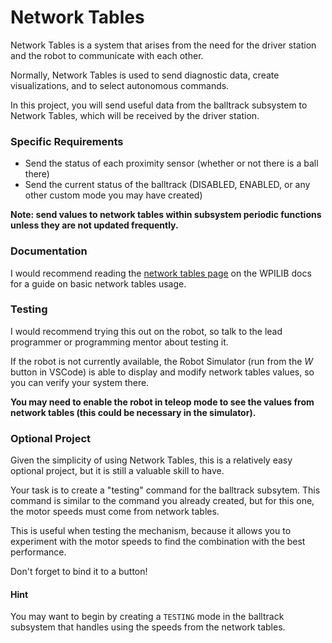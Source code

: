 # Network Tables

Network Tables is a system that arises from the need for the driver station and the robot to communicate with each other.

Normally, Network Tables is used to send diagnostic data, create visualizations, and to select autonomous commands.

In this project, you will send useful data from the balltrack subsystem to Network Tables, which will be received by the driver station.

### Specific Requirements

-   Send the status of each proximity sensor (whether or not there is a ball there)
-   Send the current status of the balltrack (DISABLED, ENABLED, or any other custom mode you may have created)

**Note: send values to network tables within subsystem periodic functions unless they are not updated frequently.**

### Documentation

I would recommend reading the [network tables page](https://docs.wpilib.org/en/stable/docs/software/networktables/networktables-intro.html) on the WPILIB docs for a guide on basic network tables usage.

### Testing

I would recommend trying this out on the robot, so talk to the lead programmer or programming mentor about testing it.

If the robot is not currently available, the Robot Simulator (run from the _W_ button in VSCode) is able to display and modify network tables values, so you can verify your system there.

**You may need to enable the robot in teleop mode to see the values from network tables (this could be necessary in the simulator).**

### Optional Project

Given the simplicity of using Network Tables, this is a relatively easy optional project, but it is still a valuable skill to have.

Your task is to create a "testing" command for the balltrack subsytem. This command is similar to the command you already created, but for this one, the motor speeds must come from network tables.

This is useful when testing the mechanism, because it allows you to experiment with the motor speeds to find the combination with the best performance.

Don't forget to bind it to a button!

#### Hint

You may want to begin by creating a `TESTING` mode in the balltrack subsystem that handles using the speeds from the network tables.

